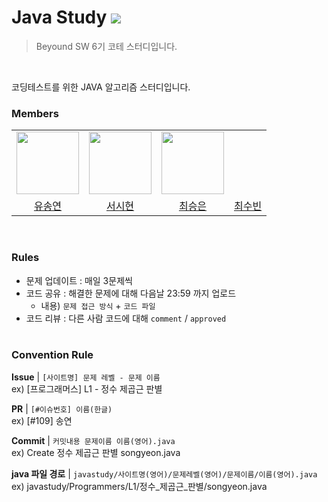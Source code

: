 # Java Study <img src="https://img.shields.io/badge/Java-007396?style=flat&logo=OpenJDK&logoColor=white"> 
> Beyound SW 6기 코테 스터디입니다.
<br>
<p>코딩테스트를 위한 JAVA 알고리즘 스터디입니다.</p>

### Members
<table>
  <tr>
    <td>
      <a href="https://github.com/syy0O">
        <img src="https://avatars.githubusercontent.com/u/86238720?v=4" width="100" style="max-width: 100%;">
      </a>
    </td>
    <td>
      <a href="https://github.com/SihyunSeo">
        <img src="https://avatars.githubusercontent.com/u/63051137?v=4" width="100" style="max-width: 100%;">
      </a>
    </td>
    <td>
      <a href="https://github.com/xeunnie">
        <img src="https://avatars.githubusercontent.com/u/138289674?v=4" width="100" style="max-width: 100%;">
      </a>
    </td>
  </tr>
  <tr>
    <td align="center">
      <a href="https://github.com/syy0O">유송연</a>
    </td>
    <td align="center">
      <a href="https://github.com/HyunaJo">서시현</a>
    </td>
    <td align="center">
      <a href="https://github.com/yuzzin0121">최승은</a>
    </td>
    <td align="center">
      <a href="https://github.com/subi930">최수빈</a>
    </td>
  </tr>
</table>
<br>

### Rules

- 문제 업데이트 : 매일 3문제씩 
- 코드 공유 : 해결한 문제에 대해 다음날 23:59 까지 업로드
  - 내용) `문제 접근 방식` + `코드 파일`
- 코드 리뷰 : 다른 사람 코드에 대해 `comment` / `approved`
<br><br>


### Convention Rule

**Issue** | `[사이트명] 문제 레벨 - 문제 이름`  
ex) [프로그래머스] L1 - 정수 제곱근 판별

**PR** | `[#이슈번호] 이름(한글)`  
ex) [#109] 송연

**Commit** | `커밋내용 문제이름 이름(영어).java`<br> 
ex) Create 정수 제곱근 판별 songyeon.java

**java 파일 경로** | `javastudy/사이트명(영어)/문제레벨(영어)/문제이름/이름(영어).java`<br> 
ex) javastudy/Programmers/L1/정수_제곱근_판별/songyeon.java
